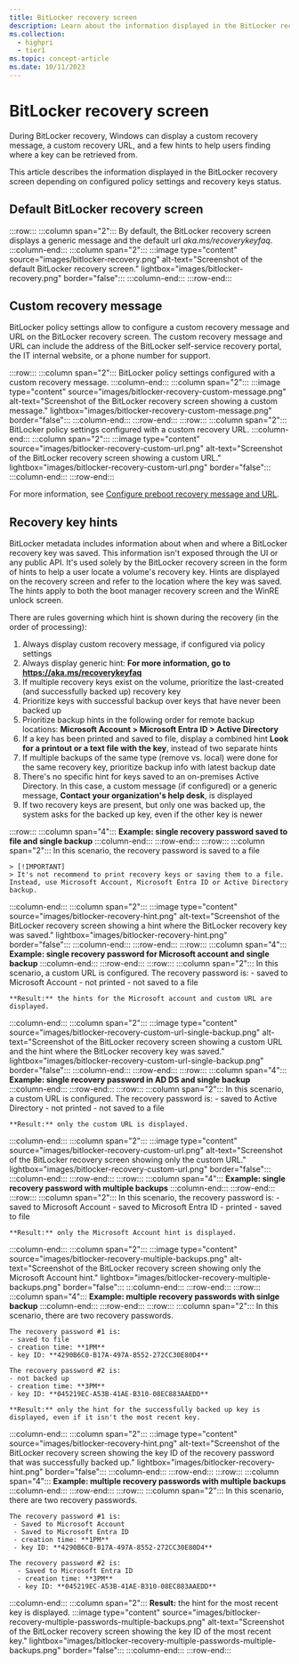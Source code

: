```yaml
---
title: BitLocker recovery screen
description: Learn about the information displayed in the BitLocker recovery screen depending on configured policy settings and recovery keys status.
ms.collection: 
  - highpri
  - tier1
ms.topic: concept-article
ms.date: 10/11/2023
---
```


# BitLocker recovery screen

During BitLocker recovery, Windows can display a custom recovery message, a custom recovery URL, and a few hints to help users finding where a key can be retrieved from.

This article describes the information displayed in the BitLocker recovery screen depending on configured policy settings and recovery keys status.

## Default BitLocker recovery screen

:::row:::
  :::column span="2":::
    By default, the BitLocker recovery screen displays a generic message and the default url *aka.ms/recoverykeyfaq*.
  :::column-end:::
  :::column span="2":::
  :::image type="content" source="images/bitlocker-recovery.png" alt-text="Screenshot of the default BitLocker recovery screen." lightbox="images/bitlocker-recovery.png" border="false":::
  :::column-end:::
:::row-end:::

## Custom recovery message

BitLocker policy settings allow to configure a custom recovery message and URL on the BitLocker recovery screen. The custom recovery message and URL can include the address of the BitLocker self-service recovery portal, the IT internal website, or a phone number for support.

:::row:::
  :::column span="2":::
    BitLocker policy settings configured with a custom recovery message.
  :::column-end:::
  :::column span="2":::
  :::image type="content" source="images/bitlocker-recovery-custom-message.png" alt-text="Screenshot of the BitLocker recovery screen showing a custom message." lightbox="images/bitlocker-recovery-custom-message.png" border="false":::
  :::column-end:::
:::row-end:::
:::row:::
  :::column span="2":::
    BitLocker policy settings configured with a custom recovery URL.
  :::column-end:::
  :::column span="2":::
  :::image type="content" source="images/bitlocker-recovery-custom-url.png" alt-text="Screenshot of the BitLocker recovery screen showing a custom URL." lightbox="images/bitlocker-recovery-custom-url.png" border="false":::
  :::column-end:::
:::row-end:::

For more information, see [Configure preboot recovery message and URL](policy-settings.md?tabs=os#configure-preboot-recovery-message-and-url).

## Recovery key hints

BitLocker metadata includes information about when and where a BitLocker recovery key was saved. This information isn't exposed through the UI or any public API. It's used solely by the BitLocker recovery screen in the form of hints to help a user locate a volume's recovery key. Hints are displayed on the recovery screen and refer to the location where the key was saved. The hints apply to both the boot manager recovery screen and the WinRE unlock screen.

There are rules governing which hint is shown during the recovery (in the order of processing):

1. Always display custom recovery message, if configured via policy settings
1. Always display generic hint: **For more information, go to https://aka.ms/recoverykeyfaq**
1. If multiple recovery keys exist on the volume, prioritize the last-created (and successfully backed up) recovery key
1. Prioritize keys with successful backup over keys that have never been backed up
1. Prioritize backup hints in the following order for remote backup locations: **Microsoft Account > Microsoft Entra ID > Active Directory**
1. If a key has been printed and saved to file, display a combined hint **Look for a printout or a text file with the key**, instead of two separate hints
1. If multiple backups of the same type (remove vs. local) were done for the same recovery key, prioritize backup info with latest backup date
1. There's no specific hint for keys saved to an on-premises Active Directory. In this case, a custom message (if configured) or a generic message, **Contact your organization's help desk**, is displayed
1. If two recovery keys are present, but only one was backed up, the system asks for the backed up key, even if the other key is newer

:::row:::
  :::column span="4":::
    **Example: single recovery password saved to file and single backup**
    :::column-end:::
:::row-end:::
:::row:::
  :::column span="2":::
    In this scenario, the recovery password is saved to a file
    
    > [!IMPORTANT]
    > It's not recommend to print recovery keys or saving them to a file. Instead, use Microsoft Account, Microsoft Entra ID or Active Directory backup.
  
:::column-end:::
  :::column span="2":::
  :::image type="content" source="images/bitlocker-recovery-hint.png" alt-text="Screenshot of the BitLocker recovery screen showing a hint where the BitLocker recovery key was saved." lightbox="images/bitlocker-recovery-hint.png" border="false":::
  :::column-end:::
:::row-end:::
:::row:::
  :::column span="4":::
    **Example: single recovery password for Microsoft account and single backup**
    :::column-end:::
:::row-end:::
:::row:::
  :::column span="2":::
    In this scenario, a custom URL is configured. The recovery password is:
      - saved to Microsoft Account
      - not printed
      - not saved to a file
    
    **Result:** the hints for the Microsoft account and custom URL are displayed.
  :::column-end:::
  :::column span="2":::
  :::image type="content" source="images/bitlocker-recovery-custom-url-single-backup.png" alt-text="Screenshot of the BitLocker recovery screen showing a custom URL and the hint where the BitLocker recovery key was saved." lightbox="images/bitlocker-recovery-custom-url-single-backup.png" border="false":::
  :::column-end:::
:::row-end:::
:::row:::
  :::column span="4":::
    **Example: single recovery password in AD DS and single backup**
    :::column-end:::
:::row-end:::
:::row:::
  :::column span="2":::
    In this scenario, a custom URL is configured. The recovery password is:
    - saved to Active Directory
    - not printed
    - not saved to a file
    
    **Result:** only the custom URL is displayed.
  :::column-end:::
  :::column span="2":::
  :::image type="content" source="images/bitlocker-recovery-custom-url.png" alt-text="Screenshot of the BitLocker recovery screen showing only the custom URL." lightbox="images/bitlocker-recovery-custom-url.png" border="false":::
  :::column-end:::
:::row-end:::
:::row:::
  :::column span="4":::
    **Example: single recovery password with multiple backups**
    :::column-end:::
:::row-end:::
:::row:::
  :::column span="2":::
    In this scenario, the recovery password is:
    - saved to Microsoft Account
    - saved to Microsoft Entra ID
    - printed
    - saved to file
    
    **Result:** only the Microsoft Account hint is displayed.
  :::column-end:::
  :::column span="2":::
  :::image type="content" source="images/bitlocker-recovery-multiple-backups.png" alt-text="Screenshot of the BitLocker recovery screen showing only the Microsoft Account hint." lightbox="images/bitlocker-recovery-multiple-backups.png" border="false":::
  :::column-end:::
:::row-end:::
:::row:::
  :::column span="4":::
    **Example: multiple recovery passwords with sinlge backup**
    :::column-end:::
:::row-end:::
:::row:::
  :::column span="2":::
    In this scenario, there are two recovery passwords.

    The recovery password #1 is:
    - saved to file
    - creation time: **1PM**
    - key ID: **4290B6C0-B17A-497A-8552-272CC30E80D4**
    
    The recovery password #2 is:
    - not backed up
    - creation time: **3PM**
    - key ID: **045219EC-A53B-41AE-B310-08EC883AAEDD**
    
    **Result:** only the hint for the successfully backed up key is displayed, even if it isn't the most recent key.
  :::column-end:::
  :::column span="2":::
  :::image type="content" source="images/bitlocker-recovery-hint.png" alt-text="Screenshot of the BitLocker recovery screen showing the key ID of the recovery password that was successfully backed up." lightbox="images/bitlocker-recovery-hint.png" border="false":::
  :::column-end:::
:::row-end:::
:::row:::
  :::column span="4":::
    **Example: multiple recovery passwords with multiple backups**
    :::column-end:::
:::row-end:::
:::row:::
  :::column span="2":::
    In this scenario, there are two recovery passwords.

    The recovery password #1 is:
     - Saved to Microsoft Account
     - Saved to Microsoft Entra ID
     - creation time: **1PM**
     - key ID: **4290B6C0-B17A-497A-8552-272CC30E80D4**
    
    The recovery password #2 is:
      - Saved to Microsoft Entra ID
      - creation time: **3PM**
      - key ID: **045219EC-A53B-41AE-B310-08EC883AAEDD**
  :::column-end:::
  :::column span="2":::
  **Result:** the hint for the most recent key is displayed.
  :::image type="content" source="images/bitlocker-recovery-multiple-passwords-multiple-backups.png" alt-text="Screenshot of the BitLocker recovery screen showing the key ID of the most recent key." lightbox="images/bitlocker-recovery-multiple-passwords-multiple-backups.png" border="false":::
  :::column-end:::
:::row-end:::
